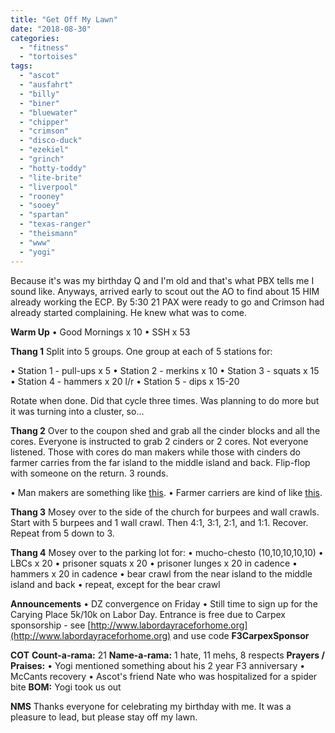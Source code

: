 ```yaml
---
title: "Get Off My Lawn"
date: "2018-08-30"
categories: 
  - "fitness"
  - "tortoises"
tags: 
  - "ascot"
  - "ausfahrt"
  - "billy"
  - "biner"
  - "bluewater"
  - "chipper"
  - "crimson"
  - "disco-duck"
  - "ezekiel"
  - "grinch"
  - "hotty-toddy"
  - "lite-brite"
  - "liverpool"
  - "rooney"
  - "sooey"
  - "spartan"
  - "texas-ranger"
  - "theismann"
  - "www"
  - "yogi"
---
```


Because it's was my birthday Q and I'm old and that's what PBX tells me I sound like. Anyways, arrived early to scout out the AO to find about 15 HIM already working the ECP. By 5:30 21 PAX were ready to go and Crimson had already started complaining. He knew what was to come.

**Warm Up** • Good Mornings x 10 • SSH x 53

**Thang 1** Split into 5 groups. One group at each of 5 stations for:

• Station 1 - pull-ups x 5 • Station 2 - merkins x 10 • Station 3 - squats x 15 • Station 4 - hammers x 20 l/r • Station 5 - dips x 15-20

Rotate when done. Did that cycle three times. Was planning to do more but it was turning into a cluster, so...

**Thang 2** Over to the coupon shed and grab all the cinder blocks and all the cores. Everyone is instructed to grab 2 cinders or 2 cores. Not everyone listened. Those with cores do man makers while those with cinders do farmer carries from the far island to the middle island and back. Flip-flop with someone on the return. 3 rounds.

• Man makers are something like [this](https://www.youtube.com/watch?v=2-6EPLtSLwU). • Farmer carriers are kind of like [this](https://www.youtube.com/watch?v=MH8id-EaoPA).

**Thang 3** Mosey over to the side of the church for burpees and wall crawls. Start with 5 burpees and 1 wall crawl. Then 4:1, 3:1, 2:1, and 1:1. Recover. Repeat from 5 down to 3.

**Thang 4** Mosey over to the parking lot for: • mucho-chesto (10,10,10,10,10) • LBCs x 20 • prisoner squats x 20 • prisoner lunges x 20 in cadence • hammers x 20 in cadence • bear crawl from the near island to the middle island and back • repeat, except for the bear crawl

**Announcements** • DZ convergence on Friday • Still time to sign up for the Carying Place 5k/10k on Labor Day. Entrance is free due to Carpex sponsorship - see [http://www.labordayraceforhome.org](http://www.labordayraceforhome.org) and use code **F3CarpexSponsor**

**COT** **Count-a-rama:** 21 **Name-a-rama:** 1 hate, 11 mehs, 8 respects **Prayers / Praises:** • Yogi mentioned something about his 2 year F3 anniversary • McCants recovery • Ascot's friend Nate who was hospitalized for a spider bite **BOM:** Yogi took us out

**NMS** Thanks everyone for celebrating my birthday with me. It was a pleasure to lead, but please stay off my lawn.
